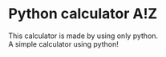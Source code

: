 # Python calculator A!Z
This calculator is made by using only python.
<br>
A simple calculator using python!